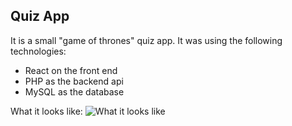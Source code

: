 ## Quiz App

It is a small "game of thrones" quiz app. It was using the following technologies:

* React on the front end
* PHP as the backend api
* MySQL as the database

What it looks like:
![What it looks like][img]

[img]: https://i.imgur.com/YUorOLS.png
